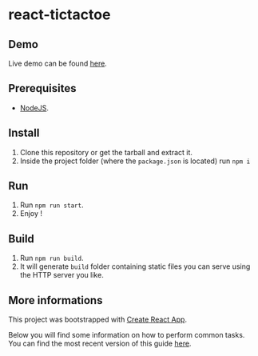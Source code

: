 # react-tictactoe

## Demo

Live demo can be found [here](https://tonai.github.io/react-tictactoe/).

## Prerequisites

* [NodeJS](https://nodejs.org).

## Install

1. Clone this repository or get the tarball and extract it.
2. Inside the project folder (where the `package.json` is located) run `npm i`

## Run

1. Run `npm run start`.
2. Enjoy !

## Build

1. Run `npm run build`.
2. It will generate `build` folder containing static files you can serve using the HTTP server you like.

## More informations

This project was bootstrapped with [Create React App](https://github.com/facebookincubator/create-react-app).

Below you will find some information on how to perform common tasks.<br>
You can find the most recent version of this guide [here](https://github.com/facebookincubator/create-react-app/blob/master/packages/react-scripts/template/README.md).
